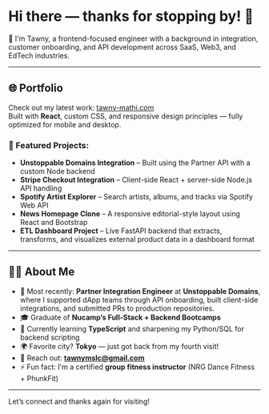 # Hi there — thanks for stopping by! 👋

🎯 I'm Tawny, a frontend-focused engineer with a background in integration, customer onboarding, and API development across SaaS, Web3, and EdTech industries.

---

## 🌐 Portfolio
Check out my latest work: [tawny-mathi.com](https://tawny-mathi.com)  
Built with **React**, custom CSS, and responsive design principles — fully optimized for mobile and desktop.

### 🧩 Featured Projects:
- **Unstoppable Domains Integration** – Built using the Partner API with a custom Node backend
- **Stripe Checkout Integration** – Client-side React + server-side Node.js API handling
- **Spotify Artist Explorer** – Search artists, albums, and tracks via Spotify Web API
- **News Homepage Clone** – A responsive editorial-style layout using React and Bootstrap
- **ETL Dashboard Project** – Live FastAPI backend that extracts, transforms, and visualizes external product data in a dashboard format

---

## 👨‍💻 About Me

- 💼 Most recently: **Partner Integration Engineer** at **Unstoppable Domains**, where I supported dApp teams through API onboarding, built client-side integrations, and submitted PRs to production repositories.
- 🎓 Graduate of **Nucamp’s Full-Stack + Backend Bootcamps**  
- 🌱 Currently learning **TypeScript** and sharpening my Python/SQL for backend scripting
- 🌍 Favorite city? **Tokyo** — just got back from my fourth visit!
- 📧 Reach out: **tawnymslc@gmail.com**
- ⚡ Fun fact: I'm a certified **group fitness instructor** (NRG Dance Fitness + PhunkFit)

---

Let’s connect and thanks again for visiting!
